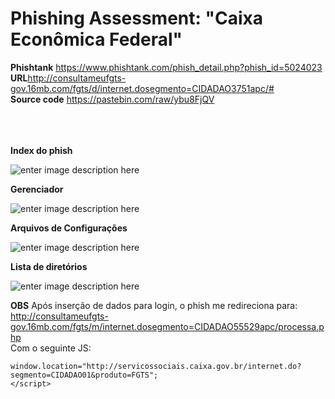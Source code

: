 Phishing Assessment: "Caixa Econômica Federal"
===================


**Phishtank** https://www.phishtank.com/phish_detail.php?phish_id=5024023 <br>
**URL**http://consultameufgts-gov.16mb.com/fgts/d/internet.dosegmento=CIDADAO3751apc/# <br>
**Source code** https://pastebin.com/raw/ybu8FjQV <br>
</br> </br> </br>

**Index do phish** 

![enter image description here](https://image.prntscr.com/image/ffdafb538f7c4f5ebaa958189de2805e.png)

**Gerenciador**

![enter image description here](https://image.prntscr.com/image/3bf01cdcbf45447db8db7a708b979d6d.png)

**Arquivos de Configurações**

![enter image description here](https://image.prntscr.com/image/d1fece2442254d1ca3cf50d09aff41cd.png)

**Lista de diretórios**

![enter image description here](https://image.prntscr.com/image/a6139aa743bb4d088d195a9f27d9aaf5.png)

**OBS** Após inserção de dados para login, o phish me redireciona para:
http://consultameufgts-gov.16mb.com/fgts/m/internet.dosegmento=CIDADAO55529apc/processa.php
<br> Com o seguinte JS:

~~~<script language="JavaScript"> 
window.location="http://servicossociais.caixa.gov.br/internet.do?segmento=CIDADAO01&produto=FGTS"; 
</script>
~~~
